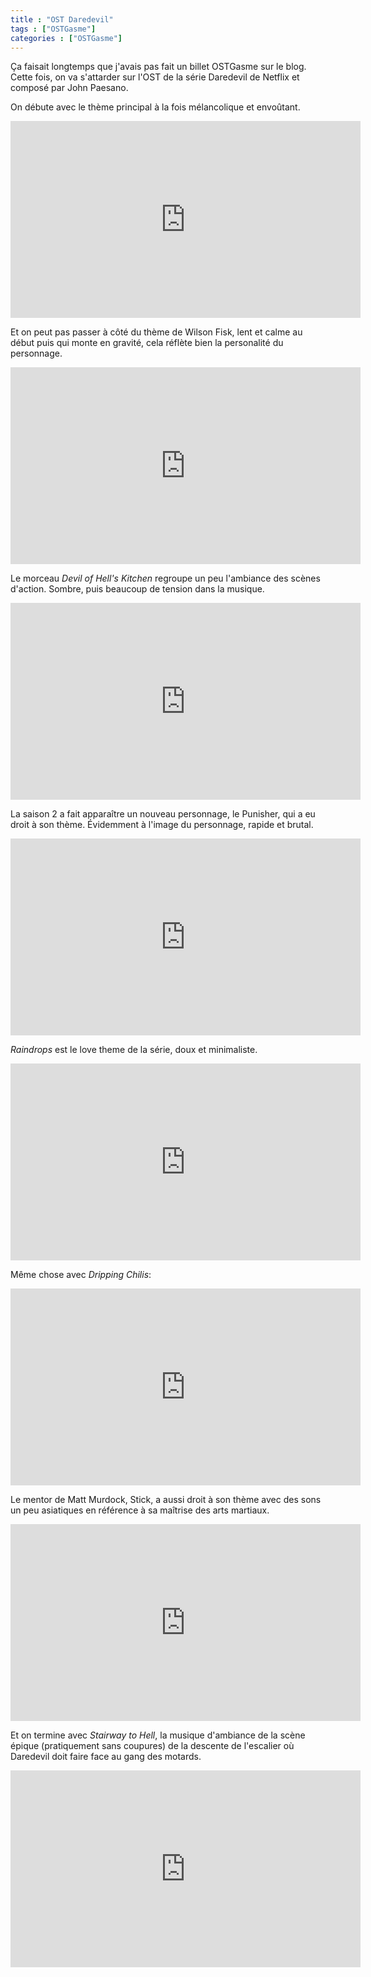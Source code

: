 ```yaml
---
title : "OST Daredevil"
tags : ["OSTGasme"]
categories : ["OSTGasme"]
---
```


Ça faisait longtemps que j'avais pas fait un billet OSTGasme sur le blog. Cette fois, on va s'attarder sur l'OST de la série Daredevil de Netflix et composé par John  Paesano. 

On débute avec le thème principal à la fois mélancolique et envoûtant.

<iframe width="560" height="315" src="https://www.youtube.com/embed/EgJSh2uFbZ8" frameborder="0" allow="autoplay; encrypted-media" allowfullscreen></iframe>

Et on peut pas passer à côté du thème de Wilson Fisk, lent et calme au début puis qui monte en gravité, cela réflète bien la personalité du personnage. 

<iframe width="560" height="315" src="https://www.youtube.com/embed/ZZngbIlNKpQ" frameborder="0" allow="autoplay; encrypted-media" allowfullscreen></iframe>

Le morceau _Devil of Hell's Kitchen_ regroupe un peu l'ambiance des scènes d'action. Sombre, puis beaucoup de tension dans la musique.

<iframe width="560" height="315" src="https://www.youtube.com/embed/HceIm4tBSaA" frameborder="0" allow="autoplay; encrypted-media" allowfullscreen></iframe>

La saison 2 a fait apparaître un nouveau personnage, le Punisher, qui a eu droit à son thème. Évidemment à l'image du personnage, rapide et brutal. 

<iframe width="560" height="315" src="https://www.youtube.com/embed/ShksDZI_5O0" frameborder="0" allow="autoplay; encrypted-media" allowfullscreen></iframe>

_Raindrops_ est le love theme de la série, doux et minimaliste.

<iframe width="560" height="315" src="https://www.youtube.com/embed/LO3ZhVStujA" frameborder="0" allow="autoplay; encrypted-media" allowfullscreen></iframe>

Même chose avec _Dripping Chilis_:

<iframe width="560" height="315" src="https://www.youtube.com/embed/e-xTExOlY2o" frameborder="0" allow="autoplay; encrypted-media" allowfullscreen></iframe>

Le mentor de Matt Murdock, Stick, a aussi droit à son thème avec des sons un peu asiatiques en référence à sa maîtrise des arts martiaux.

<iframe width="560" height="315" src="https://www.youtube.com/embed/XvImc5y37oA" frameborder="0" allow="autoplay; encrypted-media" allowfullscreen></iframe>

Et on termine avec _Stairway to Hell_, la musique d'ambiance de la scène épique (pratiquement sans coupures) de la descente de l'escalier où Daredevil doit faire face au gang des motards.

<iframe width="560" height="315" src="https://www.youtube.com/embed/JXAqn0Qdz1E" frameborder="0" allow="autoplay; encrypted-media" allowfullscreen></iframe>
